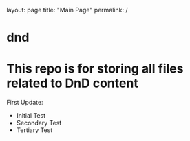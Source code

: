 layout: page
title: "Main Page"
permalink: /

# dnd
This repo is for storing all files related to DnD content
=========================================================


First Update:
 - Initial Test
 - Secondary Test
 - Tertiary Test
